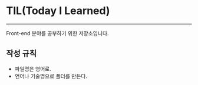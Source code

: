 # TIL(Today I Learned)

---

Front-end 분야를 공부하기 위한 저장소입니다.

## 작성 규칙

* 파일명은 영어로.
* 언어나 기술명으로 폴더를 만든다.

## 